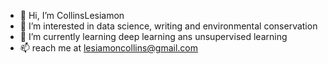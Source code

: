 - 👋 Hi, I’m CollinsLesiamon
- 👀 I’m interested in data science, writing and environmental conservation
- 🌱 I’m currently learning deep learning ans unsupervised learning
- 📫 reach me at lesiamoncollins@gmail.com

<!---
CollinsLesiamon/CollinsLesiamon is a ✨ special ✨ repository because its `README.md` (this file) appears on your GitHub profile.
You can click the Preview link to take a look at your changes.
--->
